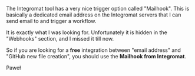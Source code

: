 The Integromat tool has a very nice trigger option called "Mailhook". This
is basically a dedicated email address on the Integromat servers that I can
send email to and trigger a workflow.

It is exactly what I was looking for. Unfortunately it is hidden in the
"Webhooks" section, and I missed it till now.

So if you are looking for a **free** integration between "email address"
and "GitHub new file creation", you should use the **Mailhook from
Integromat**.

Paweł
